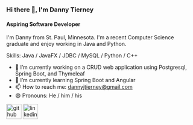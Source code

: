 ### Hi there 👋, I'm Danny Tierney
#### Aspiring Software Developer

I'm Danny from St. Paul, Minnesota. I'm a recent Computer Science graduate and enjoy working in Java and Python.

Skills: Java / JavaFX / JDBC / MySQL / Python / C++

- 🔭 I’m currently working on a CRUD web application using Postgresql, Spring Boot, and Thymeleaf 
- 🌱 I’m currently learning Spring Boot and Angular
- 📫 How to reach me: dannyjtierney@gmail.com 
- 😄 Pronouns: He / him / his 


[<img src='https://cdn.jsdelivr.net/npm/simple-icons@3.0.1/icons/github.svg' alt='github' height='40'>](https://github.com/dtiern5)  [<img src='https://cdn.jsdelivr.net/npm/simple-icons@3.0.1/icons/linkedin.svg' alt='linkedin' height='40'>](https://www.linkedin.com/in/danny-tierney/)  

